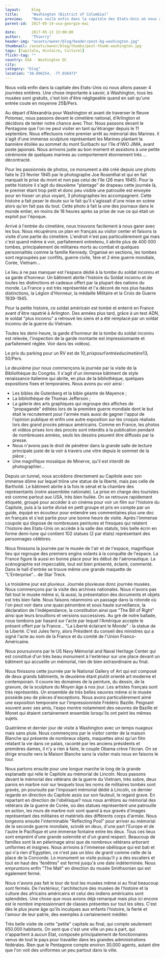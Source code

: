 ```yaml
---
layout:     blog
title:      "Washington (District of Columbia)"
preview:    "Nous voilà enfin dans la capitale des Etats-Unis où nous allons passer 4 journées entières. Un chose importante à savoir, à Washington... "
parent-id:  2017-05-14-usa-georgie-mai

date:       2017-05-13 13:00:00
author:     "Thierry"
header-img: "assets/owner/blog/header/post-bg-washington.jpg"
thumbnail: /assets/owner/blog/thumbs/post-thumb-washington.jpg
tags: [Capitale, Histoire, Culturel]
flickr-tag: ""
country: USA - Washington DC
city: 
category: "blog"
location: "38.898254, -77.036473"
---
```


Nous voilà enfin dans la capitale des Etats-Unis où nous allons passer 4 journées entières. Une chose importante à savoir, à Washington, tous les musées sont gratuits, c'est loin d'être négligeable quand en sait qu'une entrée coute en moyenne 25$/Pers.  

Au départ d'Alexandria pour Washington et avant de traverser le fleuve Potomac, nous passons devant le cimetière national, d'Arlington et décidons de tenter notre chance avec Thor. Nous passons devant le Pentagone que l'on ne peut visiter en tant qu'étranger depuis le 11 septembre. Nous effectuons notre premier arrêt au mémorial des Marines. Il s'agit d'une immense sculpture représentant les Marines plantant la bannière étoilée au sommet du mont Suribachi sur l'île d'IWO JIMA, avant poste japonais.
Nous arrivons juste au bon moment et assistons à une petite cérémonie de quelques marines au comportement étonnement très ... décontracté.  

<p class="info-box bg-primary"><i class="fa fa-info-circle"></i>
    Pour les passionnés de photos, ce monument a été créé depuis une photo faite le 23 février 1945 par le photographe Joe Rosenthal et qui en fait marquait le prise du mont et non pas celui de l'île (26 mars 1945). Pour la petite histoire il s'agit du deuxième "plantage" de drapeau cette journée là, le premier étant trop petit et donc peu visible une patrouille est envoyée pour en hisser un plus voyant, 3 photographes les accompagnent. Cette histoire a fait peser le doute sur le fait qu'il s'agissait d'une mise en scène alors qu'en fait pas du tout. Cette photo à fait la une des journaux dans le monde entier, en moins de 18 heures après sa prise de vue ce qui était un exploit pur l'époque.
</p>  

Arrivé à l'entrée du cimetière, nous trouvons facilement à nous garer avec les bus. Nous récupérons un plan en français au visitor center et faisons la visite d'une partie du cimetière. L'endroit n'est pas particulièrement gai mais c'est quand même à voir, parfaitement entretenu, il abrite plus de 400 000 tombes, principalement de militaires morts au combat et quelques personnalités comme la famille Kennedy. Organisé en sections, les tombes sont regroupées par conflits, guerre civile, 1ére et 2 éme guerre mondiale, Corée, Vietnam...   

Le lieu à ne pas manquer est l'espace dédié à la tombe du soldat inconnu et sa garde d'honneur. Un bâtiment abrite l'histoire du Soldat inconnu et de toutes les distinctions et cadeaux offert par la plupart des nations du monde. La France y est très représentée et l'a décoré de nos plus hautes distinctions, la Légion d'Honneur, la médaille Militaire et la Croix de Guerre 1939-1945.   

<p class="info-box bg-primary"><i class="fa fa-info-circle"></i>
 Pour la petite histoire, ce soldat américain est tombé et enterré en France avant d'être rapatrié à Arlington. Des années plus tard, grâce à un test ADN, le soldat "plus inconnu" a retrouvé les siens et a été remplacé par un soldat inconnu de la guerre du Vietnam.  
</p>

Toutes les demi-heure, la garde d'honneur de la tombe du soldat inconnu est relevée, l'inspection de la garde montante est impressionnante et parfaitement réglée. Voir dans les vidéos).    

Le prix du parking pour un RV est de 10$, prix pour l'entrée du cimetière 13,50$/Pers.   


Le deuxième jour nous commençons la journée par la visite de la Bibliothèque du Congrès. Il s'agit d'un immense bâtiment de style renaissance italienne qui abrite, en plus de la bibliothèque, quelques expositions fixes et temporaires. Nous avons pu voir ainsi :
* Les bibles de Gutenberg et la bible géante de Mayence ;
* La bibliothèque de Thomas Jefferson ;
* La galerie des arts graphiques qui regroupe des affiches de "propagande" éditées lors de la première guerre mondiale dont le but était le recrutement pour l'armée mais aussi de gagner l'appui de l'opinion publique et enfin une autre exposition sur les croquis réalisés lors des grand procès pénaux américains. Comme en France, les photos et vidéos prises lors des procès sont interdits à la publication pendant de nombreuses années, seuls les dessins peuvent être diffusés par la presse.
* Nous n'avons pas le droit de pénétrer dans la grande salle de lecture principale juste de la voir à travers une vitre depuis le sommet de la pièce ;
* Une magnifique mosaïque de Minerve, qu'il est interdit de photographier...  

Depuis un tunnel, nous accédons directement au Capitole avec son immense dôme sur lequel trône une statue de la liberté, mais pas celle de Bartholdi. Le bâtiment abrite à la fois le sénat et la chambre des représentants (notre assemblée nationale). La prise en charge des touristes est comme partout aux USA, très bien huilée. On se retrouve rapidement étiqueté, groupé pour accéder à un cinéma pour voir un film sur l'histoire du Capitole, puis à la sortie divisé en petit groupe et pris en compte par un guide, équipé en écouteur pour entendre ses commentaires plus une doc en français et s'est partie pour une bonne heure de visite. Après l'immense coupole qui dispose de nombreuses peintures et fresques qui relatent l'histoire des Etats-Unis on accède à la salle des statuts, très belle écrin en forme demi-lune qui contient 102 statues (2 par états) représentant des personnages célèbres.  

Nous finissons la journée par le musée de l'air et de l'espace, magnifique lieu qui regroupe des premiers engins volants à la conquête de l'espace. La France figure là aussi en bonne place pour les début de l'aéronautique. La scénographie est impeccable, tout est bien présenté, éclairé, commenté. Dans le hall d'entrée se trouve même une grande maquette de "L'Enterprise"... de Star Treck.  


Le troisième jour est pluvieux. Journée pluvieuse donc journée musées. Nous commençons par la visite des archives nationales. Nous n'avons pas fait tout le musée même si, là aussi, la présentation des documents et objets est très bien faite. Nous faisons néanmoins un passage dans la rotonde où l'on peut voir dans une quasi pénombre et sous haute surveillance, la déclaration de l'indépendance, la constitution ainsi que "The Bill of Right" ainsi que leurs brouillons et versions successives. Au grè de notre ballade, nous tombons par hasard sur l'acte par lequel l'Amérique accepte le présent offert par la France... "La Liberté éclairant le Monde" : la statue de la Liberté. C'est Jules ferry, alors Président du conseil des ministres qui a signé l'acte au nom de la France et du comité de l'Union Franco-Américaine.  

Nous poursuivons par le US Navy Mémorial and Naval Heritage Center qui est constitué d'un très beau monument à l'extérieur sur une place devant un bâtiment qui accueille un mémorial, rien de bien extraordinaire au final.    

Nous finissons cette journée par le National Gallery of Art qui est composé de deux grands bâtiments, le deuxième étant plutôt orienté art moderne et contemporain. Il couvre les domaines de la peinture, du dessin, de la gravure, de la sculpture du Moyen âge à nos jour. Les artistes français sont très représentés. Un ensemble de très belles oeuvres même si le musée possède peu de pièces d'exceptions. Nous avons particulièrement aimé une exposition temporaire sur l'impressionniste Frédéric Bazille. Peignant souvent avec ses amis, l'expo montre notamment des oeuvres de Bazille et Monet qui étaient certainement ensemble lorsqu'ils ont peint les mêmes sujets.    

Quatrième et dernier jour de visite à Washington avec un temps nuageux mais sans pluie. Nous commençons par le visitor center de la maison Blanche qui présente de nombreux objets, maquettes ainsi qu'un film relatant la vie dans ce palais, raconté par les anciens présidents et premières dames, il n'y a rien à faire, le couple Obama crève l'écran. On se dirige ensuite vers la Maison Blanche sans la visiter mais nous en faisons le tour.   

Nous partons ensuite pour une longue marche le long de la grande esplanade qui relie le Capitole au mémorial de Lincoln. 
Nous passons devant le mémorial des vétérans de la guerre du Vietnam, très sobre, deux parois en marbre noir sur lesquels tous les noms de militaires tombés sont gravés, pn poursuite par l'imposant mémorial dédié à Lincoln, ce dernier regarde en direction du Capitole assis sur son fauteuil, le regard grave. En repartant en direction de l'obélisque? nous nous arrêtons au mémorial des vétérans de la guerre de Corée, où des statues représentent une patrouille en action, les murs de marbre noir sont quand à eux gravés d'images représentant des militaires et matériels des différents corps d'armée. Nous longeons ensuite l'interminable "Reflecting Pool" pour arriver au mémorial de la seconde guerre mondiale, scindé en deux, d'une part l'Europe et de l'autre le Pacifique et une immense fontaine entre les deux. Tous ces lieux sont  empreint d'une grande solennité et d'un grand respect. Beaucoup de familles sont là en pèlerinage ainsi que de nombreux vétérans arborant uniformes et insignes. Nous arrivons à l'immense obélisque qui est bati et qui n'a rien d'Egyptien, ce n'est pas un bloc de granit comme celle de la place de la Concorde. Le monument se visite puisqu’il y a des escaliers et tout en haut des 'fenêtres" est fermé jusqu'à une date indéterminée. Nous empruntons enfin "The Mall" en direction du musée Smithsonian qui est également fermé.   

Nous n'avons pas fait le tour de tout les musées même si au final beaucoup sont fermés. De l'extérieur, l'architecture des musées de l'histoire et la culture des africains américains et celui des indiens américains sont splendides. Une chose que nous avions déjà remarqué mais plus ici encore est le nombre impressionnant de classes présentes sur tout les sites. C'est dès le plus jeune âge qu'ils inculques aux enfants l'histoire, la fierté et l'amour de leur patrie, des exemples à certainement méditer.  

Très belle visite de cette "petite" capitale au final, qui compte seulement 650.000 habitants. On sent que c'est une ville un peu à part, qui n'appartient à aucun Etat, composée principalement de fonctionnaires venus de tout le pays pour travailler dans les grandes administrations fédérales. Rien que le Pentagone compte environ 30.000 agents, autant dire que l'on voit des uniformes un peu partout dans la ville.  
